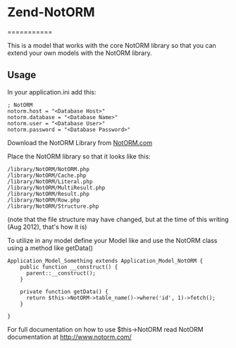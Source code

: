# Zend-NotORM
===========

This is a model that works with the core NotORM library so that you can extend your own models with the NotORM library.




## Usage

In your application.ini add this:

    ; NotORM
    notorm.host = "<Database Host>"
    notorm.database = "<Database Name>"
    notorm.user = "<Database User>"
    notorm.password = "<Database Password>"
    

Download the NotORM Library from <a href="http://www.notorm.com/" target="_blank">NotORM.com</a>

Place the NotORM library so that it looks like this:

    /library/NotORM/NotORM.php
    /library/NotORM/Cache.php
    /library/NotORM/Literal.php
    /library/NotORM/MultiResult.php
    /library/NotORM/Result.php
    /library/NotORM/Row.php
    /library/NotORM/Structure.php
    
(note that the file structure may have changed, but at the time of this writing (Aug 2012), that's how it is)

To utilize in any model define your Model like and use the NotORM class using a method like getData()

    Application_Model_Something extends Application_Model_NotORM {
        public function __construct() {
          parent::__construct();
        }
        
        private function getData() {
          return $this->NotORM->table_name()->where('id', 1)->fetch();
        }
        
    }
    
    
    
For full documentation on how to use $this->NotORM read NotORM documentation at <a href="http://www.notorm.com/">http://www.notorm.com/</a>